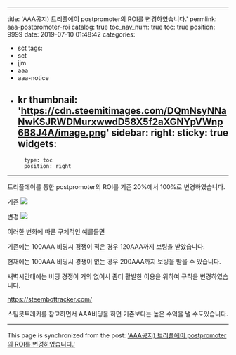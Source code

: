 
---
title: 'AAA공지) 트리플에이 postpromoter의 ROI를 변경하였습니다.'
permlink: aaa-postpromoter-roi
catalog: true
toc_nav_num: true
toc: true
position: 9999
date: 2019-07-10 01:48:42
categories:
- sct
tags:
- sct
- jjm
- aaa
- aaa-notice
- kr
thumbnail: 'https://cdn.steemitimages.com/DQmNsyNNaNwKSJRWDMurxwwdD58X5f2aXGNYpVWnp6B8J4A/image.png'
sidebar:
    right:
        sticky: true
widgets:
    -
        type: toc
        position: right
---


트리플에이를 통한 postpromoter의 ROI를 기존 20%에서 100%로 변경하였습니다.

기존
![](https://cdn.steemitimages.com/DQmNsyNNaNwKSJRWDMurxwwdD58X5f2aXGNYpVWnp6B8J4A/image.png)

변경
![](https://cdn.steemitimages.com/DQmcwSxs3CDJagioo4zZ3TLQodjUHPcjyvvYhWiAFaW1xjJ/image.png)


이러한 변화에 따른 구체적인 예를들면

기존에는 100AAA 비딩시 경쟁이 적은 경우 120AAA까지 보팅을 받았습니다.

현재에는 100AAA 비딩시 경쟁이 없는 경우 200AAA까지 보팅을 받을 수 있습니다.

새벽시간대에는 비딩 경쟁이 거의 없어서 좀더 활발한 이용을 위하여 규칙을 변경하였습니다.

https://steembottracker.com/

스팀봇트래커를 참고하면서  AAA비딩을 하면 기존보다는 높은 수익을 낼 수도있습니다.

- - -

This page is synchronized from the post: ['AAA공지) 트리플에이 postpromoter의 ROI를 변경하였습니다.'](https://steemit.com/@virus707/aaa-postpromoter-roi)
